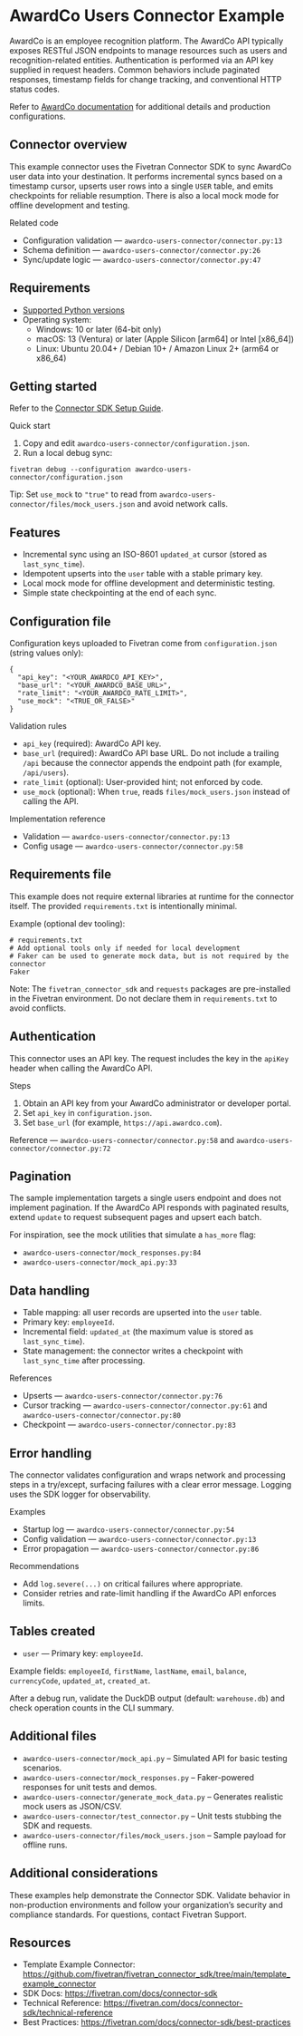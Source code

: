 # AwardCo Users Connector Example
AwardCo is an employee recognition platform. The AwardCo API typically exposes RESTful JSON endpoints to manage resources such as users and recognition-related entities. Authentication is performed via an API key supplied in request headers. Common behaviors include paginated responses, timestamp fields for change tracking, and conventional HTTP status codes. 

Refer to [AwardCo documentation](https://www.awardco.com/) for additional details and production configurations.

## Connector overview
This example connector uses the Fivetran Connector SDK to sync AwardCo user data into your destination. It performs incremental syncs based on a timestamp cursor, upserts user rows into a single `USER` table, and emits checkpoints for reliable resumption. There is also a local mock mode for offline development and testing.

Related code
- Configuration validation — `awardco-users-connector/connector.py:13`
- Schema definition — `awardco-users-connector/connector.py:26`
- Sync/update logic — `awardco-users-connector/connector.py:47`


## Requirements
- [Supported Python versions](https://github.com/fivetran/fivetran_connector_sdk/blob/main/README.md#requirements)
- Operating system:
  - Windows: 10 or later (64-bit only)
  - macOS: 13 (Ventura) or later (Apple Silicon [arm64] or Intel [x86_64])
  - Linux: Ubuntu 20.04+ / Debian 10+ / Amazon Linux 2+ (arm64 or x86_64)

## Getting started
Refer to the [Connector SDK Setup Guide](https://fivetran.com/docs/connectors/connector-sdk/setup-guide).

Quick start
1) Copy and edit `awardco-users-connector/configuration.json`.
2) Run a local debug sync:

```
fivetran debug --configuration awardco-users-connector/configuration.json
```

Tip: Set `use_mock` to `"true"` to read from `awardco-users-connector/files/mock_users.json` and avoid network calls.

## Features
- Incremental sync using an ISO-8601 `updated_at` cursor (stored as `last_sync_time`).
- Idempotent upserts into the `user` table with a stable primary key.
- Local mock mode for offline development and deterministic testing.
- Simple state checkpointing at the end of each sync.

## Configuration file
Configuration keys uploaded to Fivetran come from `configuration.json` (string values only):

```
{
  "api_key": "<YOUR_AWARDCO_API_KEY>",
  "base_url": "<YOUR_AWARDCO_BASE_URL>",
  "rate_limit": "<YOUR_AWARDCO_RATE_LIMIT>",
  "use_mock": "<TRUE_OR_FALSE>"
}
```

Validation rules
- `api_key` (required): AwardCo API key.
- `base_url` (required): AwardCo API base URL. Do not include a trailing `/api` because the connector appends the endpoint path (for example, `/api/users`).
- `rate_limit` (optional): User-provided hint; not enforced by code.
- `use_mock` (optional): When `true`, reads `files/mock_users.json` instead of calling the API.

Implementation reference
- Validation — `awardco-users-connector/connector.py:13`
- Config usage — `awardco-users-connector/connector.py:58`

## Requirements file
This example does not require external libraries at runtime for the connector itself. The provided `requirements.txt` is intentionally minimal.

Example (optional dev tooling):

```
# requirements.txt
# Add optional tools only if needed for local development
# Faker can be used to generate mock data, but is not required by the connector
Faker
```

Note: The `fivetran_connector_sdk` and `requests` packages are pre-installed in the Fivetran environment. Do not declare them in `requirements.txt` to avoid conflicts.

## Authentication
This connector uses an API key. The request includes the key in the `apiKey` header when calling the AwardCo API.

Steps
1. Obtain an API key from your AwardCo administrator or developer portal.
2. Set `api_key` in `configuration.json`.
3. Set `base_url` (for example, `https://api.awardco.com`).

Reference — `awardco-users-connector/connector.py:58` and `awardco-users-connector/connector.py:72`

## Pagination
The sample implementation targets a single users endpoint and does not implement pagination. If the AwardCo API responds with paginated results, extend `update` to request subsequent pages and upsert each batch.

For inspiration, see the mock utilities that simulate a `has_more` flag:
- `awardco-users-connector/mock_responses.py:84`
- `awardco-users-connector/mock_api.py:33`

## Data handling
- Table mapping: all user records are upserted into the `user` table.
- Primary key: `employeeId`.
- Incremental field: `updated_at` (the maximum value is stored as `last_sync_time`).
- State management: the connector writes a checkpoint with `last_sync_time` after processing.

References
- Upserts — `awardco-users-connector/connector.py:76`
- Cursor tracking — `awardco-users-connector/connector.py:61` and `awardco-users-connector/connector.py:80`
- Checkpoint — `awardco-users-connector/connector.py:83`

## Error handling
The connector validates configuration and wraps network and processing steps in a try/except, surfacing failures with a clear error message. Logging uses the SDK logger for observability.

Examples
- Startup log — `awardco-users-connector/connector.py:54`
- Config validation — `awardco-users-connector/connector.py:13`
- Error propagation — `awardco-users-connector/connector.py:86`

Recommendations
- Add `log.severe(...)` on critical failures where appropriate.
- Consider retries and rate-limit handling if the AwardCo API enforces limits.

## Tables created
- `user` — Primary key: `employeeId`.

Example fields: `employeeId`, `firstName`, `lastName`, `email`, `balance`, `currencyCode`, `updated_at`, `created_at`.

After a debug run, validate the DuckDB output (default: `warehouse.db`) and check operation counts in the CLI summary.

## Additional files
- `awardco-users-connector/mock_api.py` – Simulated API for basic testing scenarios.
- `awardco-users-connector/mock_responses.py` – Faker-powered responses for unit tests and demos.
- `awardco-users-connector/generate_mock_data.py` – Generates realistic mock users as JSON/CSV.
- `awardco-users-connector/test_connector.py` – Unit tests stubbing the SDK and requests.
- `awardco-users-connector/files/mock_users.json` – Sample payload for offline runs.

## Additional considerations
These examples help demonstrate the Connector SDK. Validate behavior in non-production environments and follow your organization’s security and compliance standards. For questions, contact Fivetran Support.

## Resources
- Template Example Connector: https://github.com/fivetran/fivetran_connector_sdk/tree/main/template_example_connector
- SDK Docs: https://fivetran.com/docs/connector-sdk
- Technical Reference: https://fivetran.com/docs/connector-sdk/technical-reference
- Best Practices: https://fivetran.com/docs/connector-sdk/best-practices
